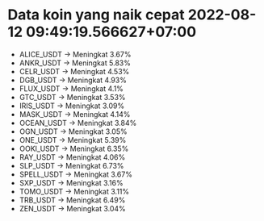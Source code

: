 # Data koin yang naik cepat 2022-08-12 09:49:19.566627+07:00

* ALICE_USDT -> Meningkat 3.67%
* ANKR_USDT -> Meningkat 5.83%
* CELR_USDT -> Meningkat 4.53%
* DGB_USDT -> Meningkat 4.93%
* FLUX_USDT -> Meningkat 4.1%
* GTC_USDT -> Meningkat 3.53%
* IRIS_USDT -> Meningkat 3.09%
* MASK_USDT -> Meningkat 4.14%
* OCEAN_USDT -> Meningkat 3.84%
* OGN_USDT -> Meningkat 3.05%
* ONE_USDT -> Meningkat 5.39%
* OOKI_USDT -> Meningkat 6.35%
* RAY_USDT -> Meningkat 4.06%
* SLP_USDT -> Meningkat 6.73%
* SPELL_USDT -> Meningkat 3.67%
* SXP_USDT -> Meningkat 3.16%
* TOMO_USDT -> Meningkat 3.11%
* TRB_USDT -> Meningkat 6.49%
* ZEN_USDT -> Meningkat 3.04%

